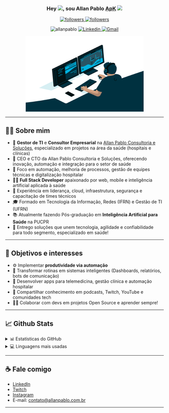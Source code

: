 <h3 align="center">
  Hey <img src="https://media.giphy.com/media/hvRJCLFzcasrR4ia7z/giphy.gif" width="28">, sou Allan Pablo <a href="https://instagram.com/_allanpablo">ApK</a>
  <img src="https://emojis.slackmojis.com/emojis/images/1531849430/4246/blob-sunglasses.gif?1531849430" width="28"/>
</h3>

<p align="center">
  <a href="https:/twitch.tv/allanpablo_">
    <img alt="followers" title="Follow me on Twitch" src="https://img.shields.io/twitch/status/allanpablo_?logo=twitch&color=6441a5&style=for-the-badge"/>
  </a>
  <a href="https://github.com/allanpablo">
    <img alt="followers" title="Follow me on Github" src="https://img.shields.io/github/followers/allanpablo?color=236ad3&style=for-the-badge&logo=github&label=Follow"/>
  </a>
</p>

<p align="center">
  <img src="https://komarev.com/ghpvc/?username=allanpablo" alt="allanpablo" />
  <a href="https://www.linkedin.com/in/allan-pablo/">
    <img alt="Linkedin" src="https://img.shields.io/badge/-AllanPablo-blue?style=flat-square&logo=Linkedin&logoColor=white"/>
  </a>
  <a href="mailto:allanpablo@gmail.com">
    <img alt="Gmail" src="https://img.shields.io/badge/-allanpablo@gmail.com-c14438?style=flat-square&logo=Gmail&logoColor=white"/>
  </a>
</p>

<p align="center">
  <img src="https://github.com/allanpablo/allanpablo/blob/master/code.gif?raw=true" width="375" height="240" />
</p>

---

## 👨‍💼 Sobre mim

- 💼 **Gestor de TI** e **Consultor Empresarial** na [Allan Pablo Consultoria e Soluções](#), especializado em projetos na área da saúde (hospitais e clínicas)
- 🚀 CEO e CTO da Allan Pablo Consultoria e Soluções, oferecendo inovação, automação e integração para o setor de saúde
- 🧠 Foco em automação, melhoria de processos, gestão de equipes técnicas e digitalização hospitalar
- 👨‍💻 **Full Stack Developer** apaixonado por web, mobile e inteligência artificial aplicada à saúde
- 🏢 Experiência em liderança, cloud, infraestrutura, segurança e capacitação de times técnicos
- 🎓 Formado em Tecnologia da Informação, Redes (IFRN) e Gestão de TI (UFRN)   
- 📚 Atualmente fazendo Pós-graduação em **Inteligência Artificial para Saúde** na PUCPR
- 📝 Entrego soluções que unem tecnologia, agilidade e confiabilidade para todo segmento, especializado em saúde!

---

## 🎯 Objetivos e interesses

- ⚙️ Implementar **produtividade via automação** 
- 🤖 Transformar rotinas em sistemas inteligentes (Dashboards, relatórios, bots de comunicação)
- 📱 Desenvolver apps para telemedicina, gestão clínica e automação hospitalar
- 💬 Compartilhar conhecimento em podcasts, Twitch, YouTube e comunidades tech
- 🏃‍♂️ Colaborar com devs em projetos Open Source e aprender sempre!

---

## 📈 Github Stats

<details>
  <summary>📊 Estatísticas do GitHub</summary>
  <br/>
 <a href="https://git.io/streak-stats"><img src="https://streak-stats.demolab.com?user=allanpablo&theme=transparent&hide_border=true&locale=pt_BR&date_format=j%20M%5B%20Y%5D&exclude_days=Sun%2CSat" alt="GitHub Streak" /></a>
</details>

<details>
  <summary>💻 Linguagens mais usadas</summary>
  <br/>
  <a href="https://github.com/DenverCoder1/github-readme-stats">
    <img alt="Allan ApK Pablo -  Top Languages" src="https://github-readme-stats.vercel.app/api/top-langs/?username=allanpablo&langs_count=10&layout=compact#" width="350" />
  </a>
  <br/>
  <b>Obs:</b> Este gráfico mostra os repositórios públicos e não representa a experiência completa.
</details>

---

## ☕ Fale comigo

- [LinkedIn](https://www.linkedin.com/in/allan-pablo/)
- [Twitch](https://twitch.tv/allanpablo_)
- [Instagram](https://instagram.com/_allanpablo)
- E-mail: contato@allanpablo.com.br

---
